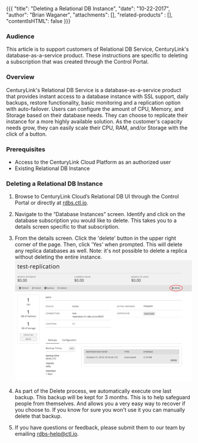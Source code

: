 {{{
  "title": "Deleting a Relational DB Instance",
  "date": "10-22-2017",
  "author": "Brian Waganer",
  "attachments": [],
  "related-products" : [],
  "contentIsHTML": false
}}}

### Audience
This article is to support customers of Relational DB Service, CenturyLink's database-as-a-service product. These instructions are specific to deleting a subscription that was created through the Control Portal.

### Overview
CenturyLink's Relational DB Service is a database-as-a-service product that provides instant access to a database instance with SSL support, daily backups, restore functionality, basic monitoring and a replication option with auto-failover. Users can configure the amount of CPU, Memory, and Storage based on their database needs. They can choose to replicate their instance for a more highly available solution. As the customer's capacity needs grow, they can easily scale their CPU, RAM, and/or Storage with the click of a button.

### Prerequisites
* Access to the CenturyLink Cloud Platform as an authorized user
* Existing Relational DB Instance

### Deleting a Relational DB Instance
1. Browse to CenturyLink Cloud’s Relational DB UI through the Control Portal or directly at [rdbs.ctl.io](https://rdbs.ctl.io).

2. Navigate to the “Database Instances” screen. Identify and click on the database subscription you would like to delete. This takes you to a details screen specific to that subscription.

3. From the details screen. Click the 'delete' button in the upper right corner of the page. Then, click 'Yes' when prompted. This will delete any replica databases as well. Note: it's not possible to delete a replica without deleting the entire instance.
   ![DeleteDB](../images/rdbs/rdbs-delete-db.png)

4. As part of the Delete process, we automatically execute one last backup.  This backup will be kept for 3 months.  This is to help safeguard people from themselves.  And allows you a very easy way to recover if you choose to.  If you know for sure you won't use it you can manually delete that backup.

5. If you have questions or feedback, please submit them to our team by emailing <a href="mailto:rdbs-help@ctl.io">rdbs-help@ctl.io</a>.
